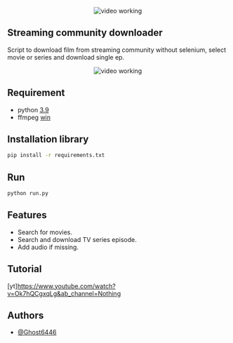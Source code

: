 <p align="center">
	<img src="Stream/assets/min_logo.png" style="max-width: 55%;" alt="video working" />
</p>

## Streaming community downloader

Script to download film from streaming community without selenium, select movie or series and download single ep.

<p align="center">
	<img src="Stream/assets/run.gif" style="max-width: 55%;" alt="video working" />
</p>

## Requirement
* python [3.9](https://www.python.org/downloads/release/python-390/)
* ffmpeg [win](https://www.gyan.dev/ffmpeg/builds/)

## Installation library
```bash
pip install -r requirements.txt
```

## Run
```bash
python run.py
```

## Features
- Search for movies.
- Search and download TV series episode.
- Add audio if missing.

## Tutorial
[yt]https://www.youtube.com/watch?v=Ok7hQCgxqLg&ab_channel=Nothing

## Authors
- [@Ghost6446](https://www.github.com/Ghost6446)
